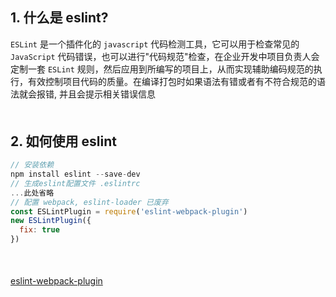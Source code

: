 ## 1. 什么是 eslint?
`ESLint` 是一个插件化的 `javascript` 代码检测工具，它可以用于检查常见的 `JavaScript` 代码错误，也可以进行"代码规范"检查，在企业开发中项目负责人会定制一套 `ESLint` 规则，然后应用到所编写的项目上，从而实现辅助编码规范的执行，有效控制项目代码的质量。在编译打包时如果语法有错或者有不符合规范的语法就会报错, 并且会提示相关错误信息
<div style="margin-bottom: 50px;"></div>


## 2. 如何使用 eslint
```js
// 安装依赖
npm install eslint --save-dev
// 生成eslint配置文件 .eslintrc
...此处省略
// 配置 webpack, eslint-loader 已废弃
const ESLintPlugin = require('eslint-webpack-plugin')
new ESLintPlugin({
  fix: true
})
```
<div style="margin-bottom: 50px;"></div>

[eslint-webpack-plugin](https://www.npmjs.com/package/eslint-webpack-plugin)